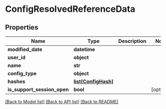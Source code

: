 # ConfigResolvedReferenceData


## Properties
Name | Type | Description | Notes
------------ | ------------- | ------------- | -------------
**modified_date** | **datetime** |  | 
**user_id** | **object** |  | 
**name** | **str** |  | 
**config_type** | **object** |  | 
**hashes** | [**list[ConfigHash]**](ConfigHash.md) |  | 
**is_support_session_open** | **bool** |  | [optional] 

[[Back to Model list]](../README.md#documentation-for-models) [[Back to API list]](../README.md#documentation-for-api-endpoints) [[Back to README]](../README.md)


